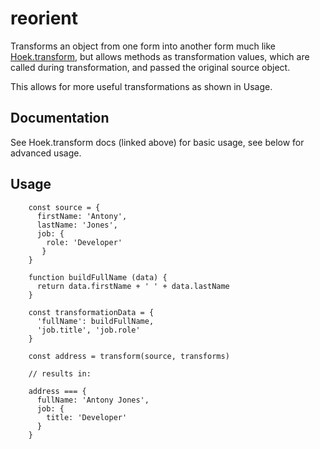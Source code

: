 # reorient

Transforms an object from one form into another form much like [Hoek.transform](https://github.com/hapijs/hoek/blob/master/API.md#transformobj-transform-options), but allows methods as transformation values, which are called during transformation, and passed the original source object.

This allows for more useful transformations as shown in Usage.

## Documentation

See Hoek.transform docs (linked above) for basic usage, see below for advanced usage.

## Usage

```
    const source = {
      firstName: 'Antony',
      lastName: 'Jones',
      job: {
        role: 'Developer'
       }
    }
    
    function buildFullName (data) {
      return data.firstName + ' ' + data.lastName
    }

    const transformationData = {
      'fullName': buildFullName,
      'job.title', 'job.role'
    }

    const address = transform(source, transforms)
    
    // results in:
    
    address === {
      fullName: 'Antony Jones',
      job: {
        title: 'Developer'
      }
    }
```
